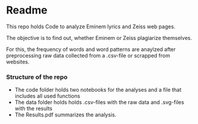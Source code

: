 # Readme

This repo holds Code to analyze Eminem lyrics and Zeiss web pages. 

The objective is to find out, whether Eminem or Zeiss plagiarize themselves.

For this, the frequency of words and word patterns are anaylzed after preprocessing raw data collected from a .csv-file or scrapped from websites.

### Structure of the repo

- The code folder holds two notebooks for the analyses and a file that includes all used functions
- The data folder holds holds .csv-files with the raw data and .svg-files with the results
- The Results.pdf summarizes the analysis.